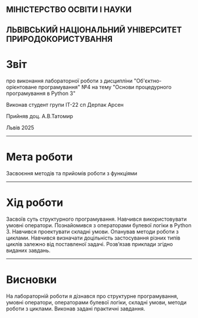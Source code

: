 ## МІНІСТЕРСТВО ОСВІТИ І НАУКИ 
## ЛЬВІВСЬКИЙ НАЦІОНАЛЬНИЙ УНІВЕРСИТЕТ ПРИРОДОКОРИСТУВАННЯ
# Звіт
про виконання лабораторної роботи з дисципліни "Об'єктно-орієнтоване програмування" №4
на тему "Основи процедурного програмування в Python 3"

Виконав студент групи ІТ-22 сп 
Дерпак Арсен

Прийняв доц. А.В.Татомир

Львів 2025

______________
# Мета роботи

Засвоєння методів та прийомів роботи з функціями


______________
# Хід роботи

Засвоїв суть структурного програмування.
Навчився використовувати умовні оператори. 
Познайомився з операторами булевої логіки в Python 3.
Навчився проектувати складні умови.
Опанував методи роботи з циклами. Навчився визначати доцільність
застосування різних типів циклів залежно від поставленої задачі.
Розв’язав приклади згідно виданих завдань.


__________________

# Висновки

На лабораторній роботи я дізнався про структурне програмування, 
умовні оператори, операторами булевої логіки, складні умови, 
методи роботи з циклами. Виконав задані практичні завдання.

